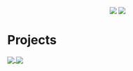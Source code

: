 <p align = "center">
  <img src = "https://github-readme-stats.vercel.app/api?username=uefishell&show_icons=true&theme=tokyonight&line_height=27">
  <img src = "https://github-readme-stats.vercel.app/api/top-langs/?username=uefishell&hide=css,java,html&theme=tokyonight">
</p>

# Projects
<a href="https://github.com/uefishell/data-ptr-driver"> 
  <img align="center" src="https://github-readme-stats.vercel.app/api/pin/?username=uefishell&repo=data-ptr-driver&theme=dark" />
</a>
<a href="https://github.com/uefishell/purple-eye"> 
  <img align="center" src="https://github-readme-stats.vercel.app/api/pin/?username=uefishell&repo=purple-eye&theme=dark" />
</a>
<br>
